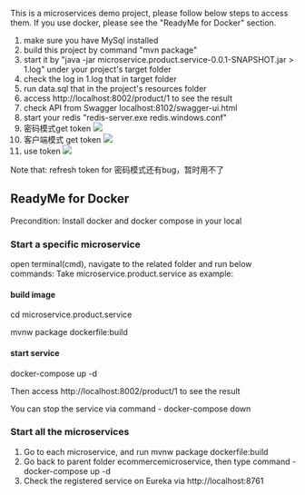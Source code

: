 This is a microservices demo project, please follow below steps to access them.  If you use docker, please see the "ReadyMe for Docker" section.

1. make sure you have MySql installed
2. build this project by command "mvn package"
3. start it by "java -jar microservice.product.service-0.0.1-SNAPSHOT.jar > 1.log" under your project's target folder
4. check the log in 1.log that in target folder
5. run data.sql that in the project's resources folder
6. access http://localhost:8002/product/1 to see the result
7. check API from Swagger localhost:8102/swagger-ui.html
8. start your redis "redis-server.exe redis.windows.conf"
9. 密码模式get token
![](https://github.com/dillonzhang/ecommercemicroservice/blob/develop/img-folder/gettoken.PNG)
10. 客户端模式 get token 
![](https://github.com/dillonzhang/ecommercemicroservice/blob/develop/img-folder/clientgettoken.PNG)
11. use token 
![](https://github.com/dillonzhang/ecommercemicroservice/blob/develop/img-folder/usetoken.PNG)

Note that: refresh token for 密码模式还有bug，暂时用不了

## ReadyMe for Docker
Precondition: Install docker and docker compose in your local

### Start a specific microservice
open terminal(cmd), navigate to the related folder and run below commands:
Take microservice.product.service as example:

#### build image
   cd microservice.product.service

   mvnw package dockerfile:build

#### start service
   docker-compose up -d

Then access http://localhost:8002/product/1 to see the result

You can stop the service via command - docker-compose down

### Start all the microservices
1. Go to each microservice, and run mvnw package dockerfile:build
2. Go back to parent folder ecommercemicroservice, then type command -  docker-compose up -d
3. Check the registered service on Eureka via http://localhost:8761
